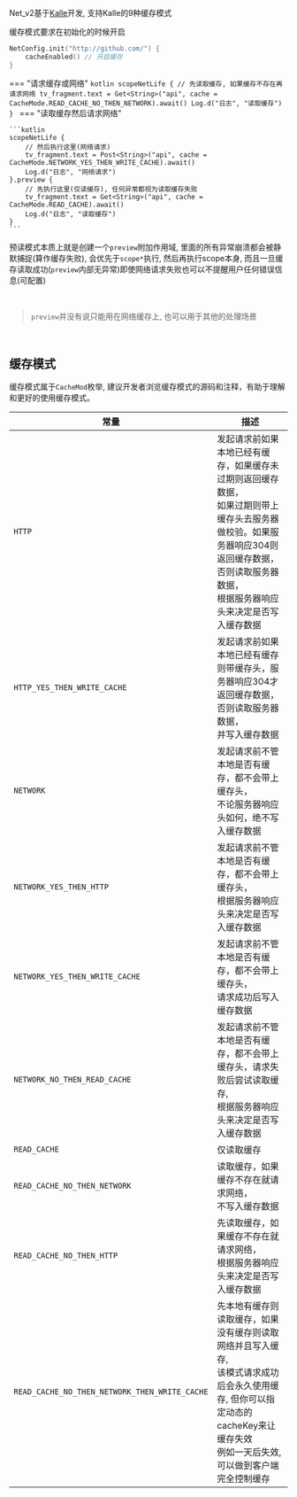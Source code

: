 Net_v2基于[Kalle](https://github.com/yanzhenjie/Kalle)开发, 支持Kalle的9种缓存模式

缓存模式要求在初始化的时候开启

```kotlin
NetConfig.init("http://github.com/") {
    cacheEnabled() // 开启缓存
}
```

=== "请求缓存或网络"
    ```kotlin
    scopeNetLife {
        // 先读取缓存, 如果缓存不存在再请求网络
        tv_fragment.text = Get<String>("api", cache = CacheMode.READ_CACHE_NO_THEN_NETWORK).await()
        Log.d("日志", "读取缓存")
    }
    ```
=== "读取缓存然后请求网络"

    ```kotlin
    scopeNetLife {
        // 然后执行这里(网络请求)
        tv_fragment.text = Post<String>("api", cache = CacheMode.NETWORK_YES_THEN_WRITE_CACHE).await()
        Log.d("日志", "网络请求")
    }.preview {
        // 先执行这里(仅读缓存), 任何异常都视为读取缓存失败
        tv_fragment.text = Get<String>("api", cache = CacheMode.READ_CACHE).await()
        Log.d("日志", "读取缓存")
    }
    ```

预读模式本质上就是创建一个`preview`附加作用域, 里面的所有异常崩溃都会被静默捕捉(算作缓存失败), 会优先于`scope*`执行, 然后再执行scope本身,
而且一旦缓存读取成功(`preview`内部无异常)即使网络请求失败也可以不提醒用户任何错误信息(可配置)

<br>

> `preview`并没有说只能用在网络缓存上, 也可以用于其他的处理场景

<br>

## 缓存模式

缓存模式属于`CacheMod`枚举, 建议开发者浏览缓存模式的源码和注释，有助于理解和更好的使用缓存模式。

| 常量                           | 描述                                                         |
| ------------------------------ | ------------------------------------------------------------ |
| `HTTP`                         | 发起请求前如果本地已经有缓存，如果缓存未过期则返回缓存数据，<br>如果过期则带上缓存头去服务器做校验。如果服务器响应304则返回缓存数据，否则读取服务器数据，<br>根据服务器响应头来决定是否写入缓存数据 |
| `HTTP_YES_THEN_WRITE_CACHE`    | 发起请求前如果本地已经有缓存则带缓存头，服务器响应304才返回缓存数据，否则读取服务器数据，<br>并写入缓存数据 |
| `NETWORK`                      | 发起请求前不管本地是否有缓存，都不会带上缓存头，<br>不论服务器响应头如何，绝不写入缓存数据 |
| `NETWORK_YES_THEN_HTTP`        | 发起请求前不管本地是否有缓存，都不会带上缓存头，<br>根据服务器响应头来决定是否写入缓存数据 |
| `NETWORK_YES_THEN_WRITE_CACHE` | 发起请求前不管本地是否有缓存，都不会带上缓存头，<br>请求成功后写入缓存数据 |
| `NETWORK_NO_THEN_READ_CACHE`   | 发起请求前不管本地是否有缓存，都不会带上缓存头，请求失败后尝试读取缓存, <br>根据服务器响应头来决定是否写入缓存数据 |
| `READ_CACHE `                  | 仅读取缓存                                                   |
| `READ_CACHE_NO_THEN_NETWORK`   | 读取缓存，如果缓存不存在就请求网络，<br>不写入缓存数据 |
| `READ_CACHE_NO_THEN_HTTP`      | 先读取缓存，如果缓存不存在就请求网络，<br>根据服务器响应头来决定是否写入缓存数据 |
| `READ_CACHE_NO_THEN_NETWORK_THEN_WRITE_CACHE`      | 先本地有缓存则读取缓存，如果没有缓存则读取网络并且写入缓存, <br>该模式请求成功后会永久使用缓存, 但你可以指定动态的cacheKey来让缓存失效 <br>例如一天后失效, 可以做到客户端完全控制缓存 |

<br>